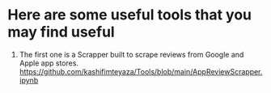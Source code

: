 # Here are some useful tools that you may find useful

1. The first one is a Scrapper built to scrape reviews from Google and Apple app stores. https://github.com/kashifimteyaza/Tools/blob/main/AppReviewScrapper.ipynb

